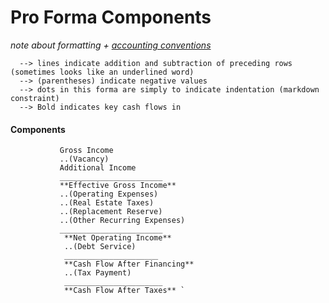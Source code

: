 # Pro Forma Components

_note about formatting + [accounting conventions](https://github.com/SageGrey/exp-exp-exp/blob/main/zzzzz_cards/204_accountingFormatting.md)_ 

      --> lines indicate addition and subtraction of preceding rows (sometimes looks like an underlined word)
      --> (parentheses) indicate negative values  
      --> dots in this forma are simply to indicate indentation (markdown constraint)
      --> Bold indicates key cash flows in

#### Components 

               Gross Income     
               ..(Vacancy)  
               Additional Income  
               _______________________  
               **Effective Gross Income**  
               ..(Operating Expenses)  
               ..(Real Estate Taxes)  
               ..(Replacement Reserve)  
               ..(Other Recurring Expenses)  
               _______________________  
                **Net Operating Income**  
                ..(Debt Service)  
                _____________________
                **Cash Flow After Financing**  
                ..(Tax Payment)  
                ______________________  
                **Cash Flow After Taxes** `
